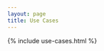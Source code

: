 ```yaml
---
layout: page 
title: Use Cases
---
```


<section id="usecases" class="slice bg-white">
    {% include use-cases.html %}
</section>